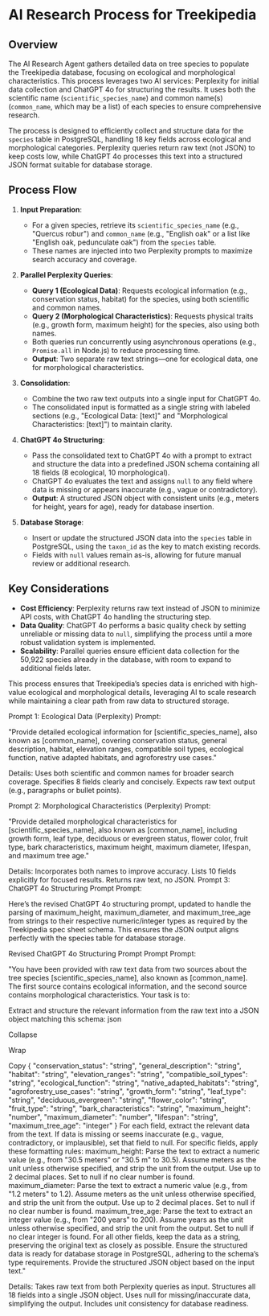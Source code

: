 # AI Research Process for Treekipedia

## Overview
The AI Research Agent gathers detailed data on tree species to populate the Treekipedia database, focusing on ecological and morphological characteristics. This process leverages two AI services: Perplexity for initial data collection and ChatGPT 4o for structuring the results. It uses both the scientific name (`scientific_species_name`) and common name(s) (`common_name`, which may be a list) of each species to ensure comprehensive research.

The process is designed to efficiently collect and structure data for the `species` table in PostgreSQL, handling 18 key fields across ecological and morphological categories. Perplexity queries return raw text (not JSON) to keep costs low, while ChatGPT 4o processes this text into a structured JSON format suitable for database storage.

## Process Flow
1. **Input Preparation**:  
   - For a given species, retrieve its `scientific_species_name` (e.g., "Quercus robur") and `common_name` (e.g., "English oak" or a list like "English oak, pedunculate oak") from the `species` table.
   - These names are injected into two Perplexity prompts to maximize search accuracy and coverage.

2. **Parallel Perplexity Queries**:  
   - **Query 1 (Ecological Data)**: Requests ecological information (e.g., conservation status, habitat) for the species, using both scientific and common names.  
   - **Query 2 (Morphological Characteristics)**: Requests physical traits (e.g., growth form, maximum height) for the species, also using both names.  
   - Both queries run concurrently using asynchronous operations (e.g., `Promise.all` in Node.js) to reduce processing time.  
   - **Output**: Two separate raw text strings—one for ecological data, one for morphological characteristics.

3. **Consolidation**:  
   - Combine the two raw text outputs into a single input for ChatGPT 4o.  
   - The consolidated input is formatted as a single string with labeled sections (e.g., "Ecological Data: [text]" and "Morphological Characteristics: [text]") to maintain clarity.

4. **ChatGPT 4o Structuring**:  
   - Pass the consolidated text to ChatGPT 4o with a prompt to extract and structure the data into a predefined JSON schema containing all 18 fields (8 ecological, 10 morphological).  
   - ChatGPT 4o evaluates the text and assigns `null` to any field where data is missing or appears inaccurate (e.g., vague or contradictory).  
   - **Output**: A structured JSON object with consistent units (e.g., meters for height, years for age), ready for database insertion.

5. **Database Storage**:  
   - Insert or update the structured JSON data into the `species` table in PostgreSQL, using the `taxon_id` as the key to match existing records.  
   - Fields with `null` values remain as-is, allowing for future manual review or additional research.

## Key Considerations
- **Cost Efficiency**: Perplexity returns raw text instead of JSON to minimize API costs, with ChatGPT 4o handling the structuring step.
- **Data Quality**: ChatGPT 4o performs a basic quality check by setting unreliable or missing data to `null`, simplifying the process until a more robust validation system is implemented.
- **Scalability**: Parallel queries ensure efficient data collection for the 50,922 species already in the database, with room to expand to additional fields later.

This process ensures that Treekipedia’s species data is enriched with high-value ecological and morphological details, leveraging AI to scale research while maintaining a clear path from raw data to structured storage.


Prompt 1: Ecological Data (Perplexity)
Prompt:

"Provide detailed ecological information for [scientific_species_name], also known as [common_name], covering conservation status, general description, habitat, elevation ranges, compatible soil types, ecological function, native adapted habitats, and agroforestry use cases."

Details:
Uses both scientific and common names for broader search coverage.
Specifies 8 fields clearly and concisely.
Expects raw text output (e.g., paragraphs or bullet points).

Prompt 2: Morphological Characteristics (Perplexity)
Prompt:

"Provide detailed morphological characteristics for [scientific_species_name], also known as [common_name], including growth form, leaf type, deciduous or evergreen status, flower color, fruit type, bark characteristics, maximum height, maximum diameter, lifespan, and maximum tree age."

Details:
Incorporates both names to improve accuracy.
Lists 10 fields explicitly for focused results.
Returns raw text, no JSON.
Prompt 3: ChatGPT 4o Structuring Prompt
Prompt:

Here’s the revised ChatGPT 4o structuring prompt, updated to handle the parsing of maximum_height, maximum_diameter, and maximum_tree_age from strings to their respective numeric/integer types as required by the Treekipedia spec sheet schema. This ensures the JSON output aligns perfectly with the species table for database storage.

Revised ChatGPT 4o Structuring Prompt
Prompt
Prompt:

"You have been provided with raw text data from two sources about the tree species [scientific_species_name], also known as [common_name]. The first source contains ecological information, and the second source contains morphological characteristics. Your task is to:

Extract and structure the relevant information from the raw text into a JSON object matching this schema:
json

Collapse

Wrap

Copy
{
  "conservation_status": "string",
  "general_description": "string",
  "habitat": "string",
  "elevation_ranges": "string",
  "compatible_soil_types": "string",
  "ecological_function": "string",
  "native_adapted_habitats": "string",
  "agroforestry_use_cases": "string",
  "growth_form": "string",
  "leaf_type": "string",
  "deciduous_evergreen": "string",
  "flower_color": "string",
  "fruit_type": "string",
  "bark_characteristics": "string",
  "maximum_height": "number",
  "maximum_diameter": "number",
  "lifespan": "string",
  "maximum_tree_age": "integer"
}
For each field, extract the relevant data from the text. If data is missing or seems inaccurate (e.g., vague, contradictory, or implausible), set that field to null.
For specific fields, apply these formatting rules:
maximum_height: Parse the text to extract a numeric value (e.g., from "30.5 meters" or "30.5 m" to 30.5). Assume meters as the unit unless otherwise specified, and strip the unit from the output. Use up to 2 decimal places. Set to null if no clear number is found.
maximum_diameter: Parse the text to extract a numeric value (e.g., from "1.2 meters" to 1.2). Assume meters as the unit unless otherwise specified, and strip the unit from the output. Use up to 2 decimal places. Set to null if no clear number is found.
maximum_tree_age: Parse the text to extract an integer value (e.g., from "200 years" to 200). Assume years as the unit unless otherwise specified, and strip the unit from the output. Set to null if no clear integer is found.
For all other fields, keep the data as a string, preserving the original text as closely as possible.
Ensure the structured data is ready for database storage in PostgreSQL, adhering to the schema’s type requirements.
Provide the structured JSON object based on the input text."

Details:
Takes raw text from both Perplexity queries as input.
Structures all 18 fields into a single JSON object.
Uses null for missing/inaccurate data, simplifying the output.
Includes unit consistency for database readiness.